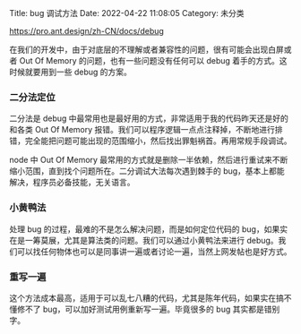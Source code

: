 Title: bug 调试方法
Date: 2022-04-22 11:08:05
Category: 未分类

<!-- wp:paragraph -->
<p><a href="https://pro.ant.design/zh-CN/docs/debug">https://pro.ant.design/zh-CN/docs/debug</a></p>
<!-- /wp:paragraph -->

<!-- wp:paragraph -->
<p>在我们的开发中，由于对底层的不理解或者兼容性的问题，很有可能会出现白屏或者 Out Of Memory 的问题，也有一些问题没有任何可以 debug 着手的方式。这时候就要用到一些 debug 的方案。</p>
<!-- /wp:paragraph -->

<!-- wp:heading {"level":3} -->
<h3 id="二分法定位"><a href="https://pro.ant.design/zh-CN/docs/debug#%E4%BA%8C%E5%88%86%E6%B3%95%E5%AE%9A%E4%BD%8D"></a>二分法定位</h3>
<!-- /wp:heading -->

<!-- wp:paragraph -->
<p>二分法是 debug 中最常用也是最好用的方式，非常适用于我的代码昨天还是好的和各类 Out Of Memory 报错。我们可以程序逻辑一点点注释掉，不断地进行排错，完全能把问题可能出现的范围缩小，然后找出罪魁祸首。再用常规手段调试。</p>
<!-- /wp:paragraph -->

<!-- wp:paragraph -->
<p>node 中 Out Of Memory 最常用的方式就是删除一半依赖，然后进行重试来不断缩小范围，直到找个问题所在。二分调试大法每次遇到棘手的 bug，基本上都能解决，程序员必备技能，无关语言。</p>
<!-- /wp:paragraph -->

<!-- wp:heading {"level":3} -->
<h3 id="小黄鸭法"><a href="https://pro.ant.design/zh-CN/docs/debug#%E5%B0%8F%E9%BB%84%E9%B8%AD%E6%B3%95"></a>小黄鸭法</h3>
<!-- /wp:heading -->

<!-- wp:paragraph -->
<p>处理 bug 的过程，最难的不是怎么解决问题，而是如何定位代码的 bug，如果实在是一筹莫展，尤其是算法类的问题。我们可以通过小黄鸭法来进行 debug。我们可以找任何物体也可以是同事讲一遍或者讨论一遍，当然上网发帖也是好方式。</p>
<!-- /wp:paragraph -->

<!-- wp:heading {"level":3} -->
<h3 id="重写一遍"><a href="https://pro.ant.design/zh-CN/docs/debug#%E9%87%8D%E5%86%99%E4%B8%80%E9%81%8D"></a>重写一遍</h3>
<!-- /wp:heading -->

<!-- wp:paragraph -->
<p>这个方法成本最高，适用于可以乱七八糟的代码，尤其是陈年代码，如果实在搞不懂修不了 bug，可以加好测试用例重新写一遍。毕竟很多的 bug 其实都是错别字。</p>
<!-- /wp:paragraph -->
